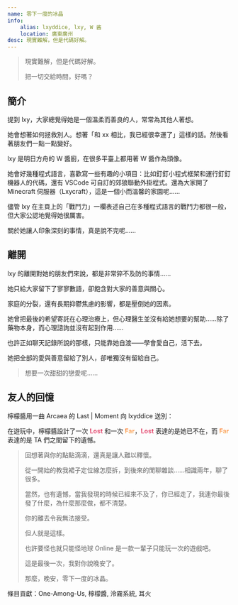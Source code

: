 ```yaml
---
name: 零下一度的冰晶
info:
    alias: lxyddice, lxy, W 酱
    location: 廣東廣州
desc: 現實難解，但是代碼好解。
---
```


> 現實難解，但是代碼好解。
>
> 把一切交給時間，好嗎？

## 簡介

提到 lxy，大家總覺得她是一個溫柔而善良的人，常常為其他人著想。

她會想著如何拯救別人。想著「和 xx 相比，我已經很幸運了」這樣的話。然後看著朋友們一點一點變好。

lxy 是明日方舟的 W 醬廚，在很多平臺上都用著 W 醬作為頭像。

她會好幾種程式語言，喜歡寫一些有趣的小項目：比如釘釘小程式框架和運行釘釘機器人的代碼，還有 VSCode 可自訂的郊狼聯動外掛程式。還為大家開了 Minecraft 伺服器（Lxycraft），這是一個小而溫馨的家園呢……

儘管 lxy 在主頁上的「戰鬥力」一欄表述自己在多種程式語言的戰鬥力都很一般，但大家公認地覺得她很厲害。

關於她讓人印象深刻的事情，真是說不完呢……

## 離開

lxy 的離開對她的朋友們來說，都是非常猝不及防的事情……

她只給大家留下了寥寥數語，卻飽含對大家的善意與關心。

家庭的分裂，還有長期抑鬱焦慮的影響，都是壓倒她的因素。

她曾把最後的希望寄託在心理治療上，但心理醫生並沒有給她想要的幫助……除了藥物本身，而心理諮詢並沒有起到作用……

也許正如聊天記錄所說的那樣，只能靠她自渡——學會愛自己，活下去。

她把全部的愛與善意留給了別人，卻唯獨沒有留給自己。

> 想要一次甜甜的戀愛呢……

## 友人的回憶

檸檬醬用一曲 Arcaea 的 Last | Moment 向 lxyddice 送別：

在遊玩中，檸檬醬設計了一次 <span style="background: linear-gradient(180deg, #d20f39, #f38ba8); font-weight: bold; background-clip: text; color: transparent">Lost</span> 和一次 <span style="background: linear-gradient(180deg, #fe640b, #f9e2af); font-weight: bold; background-clip: text; color: transparent">Far</span>，<span style="background: linear-gradient(180deg, #d20f39, #f38ba8); font-weight: bold; background-clip: text; color: transparent">Lost</span> 表達的是她已不在，而 <span style="background: linear-gradient(180deg, #fe640b, #f9e2af); font-weight: bold; background-clip: text; color: transparent">Far</span> 表達的是 TA 們之間留下的遺憾。

> 回想著與你的點點滴滴，還真是讓人難以釋懷。
>
> 從一開始的教我裙子定位線怎麼拆，到後來的閒聊雜談……相識兩年，聊了很多。
>
> 當然，也有遺憾，當我發現的時候已經來不及了，你已經走了，我連你最後發了什麼，為什麼那麼做，都不清楚。
>
> 你的離去令我無法接受。
>
> 但人就是這樣。
>
> 也許要怪也就只能怪地球 Online 是一款一輩子只能玩一次的遊戲吧。
>
> 這是最後一次，我對你說晚安了。
>
> 那麼，晚安，零下一度的冰晶。

條目貢獻：One-Among-Us, 檸檬醬, 泠霧系統, 耳火
